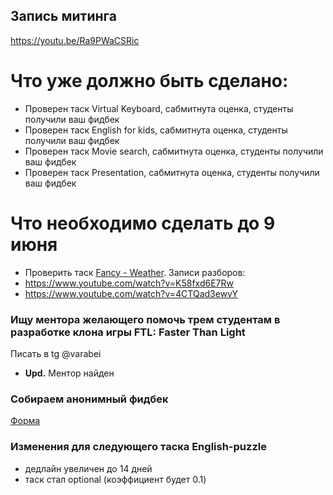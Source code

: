 ## Запись митинга 
https://youtu.be/Ra9PWaCSRic

# Что уже должно быть сделано:
- Проверен таск Virtual Keyboard, сабмитнута оценка, студенты получили ваш фидбек
- Проверен таск English for kids, сабмитнута оценка, студенты получили ваш фидбек
- Проверен таск Movie search, сабмитнута оценка, студенты получили ваш фидбек
- Проверен таск Presentation, сабмитнута оценка, студенты получили ваш фидбек

# Что необходимо сделать до 9 июня
- Проверить таск [Fancy - Weather](https://github.com/rolling-scopes-school/tasks/blob/master/tasks/fancy-weather.md).
Записи разборов:
- https://www.youtube.com/watch?v=K58fxd6E7Rw
- https://www.youtube.com/watch?v=4CTQad3ewvY

### Ищу ментора желающего помочь трем студентам в разработке клона игры FTL: Faster Than Light
Писать в tg @varabei
- **Upd.** Ментор найден

### Собираем анонимный фидбек
[Форма](https://docs.google.com/forms/d/e/1FAIpQLSfc_EpVVbuAhuHQnvdYJwxmF0DShhWXYXkn3oaN0PsJKvcy2A/viewform)

### Изменения для следующего таска English-puzzle
- дедлайн увеличен до 14 дней
- таск стал optional (коэффициент будет 0.1)
   

